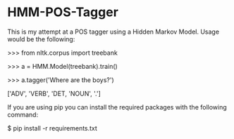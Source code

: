 <h1>HMM-POS-Tagger</h1>


This is my attempt at a POS tagger using a Hidden Markov Model. Usage would be the following:

<p> >>> from nltk.corpus import treebank </p>
<p> >>> a = HMM.Model(treebank).train() </p>
<p> >>> a.tagger('Where are the boys?')</p>

['ADV', 'VERB', 'DET, 'NOUN', '.']

<p>If you are using pip you can install the required packages with the following command:</p>
<p>$ pip install -r requirements.txt</p>

